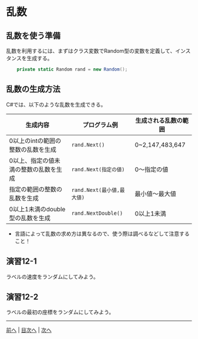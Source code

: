 # 乱数
## 乱数を使う準備
乱数を利用するには、まずはクラス変数でRandom型の変数を定義して、インスタンスを生成する。

```cs
    private static Random rand = new Random();
```

## 乱数の生成方法
C#では、以下のような乱数を生成できる。

|生成内容|プログラム例|生成される乱数の範囲|
|-------|-----------|------------------|
|0以上のintの範囲の整数の乱数を生成|`rand.Next()`|0~2,147,483,647  |
|0以上、指定の値未満の整数の乱数を生成|`rand.Next(指定の値)`|0～指定の値  |
|指定の範囲の整数の乱数を生成|`rand.Next(最小値,最大値)`|最小値～最大値  |
|0以上1未満のdouble型の乱数を生成|`rand.NextDouble()`|0以上1未満  |

 - 言語によって乱数の求め方は異なるので、使う際は調べるなどして注意すること！

## 演習12-1
ラベルの速度をランダムにしてみよう。

## 演習12-2
ラベルの最初の座標をランダムにしてみよう。

---

[前へ](11.md) | [目次へ](README.md#%E7%9B%AE%E6%AC%A1) | [次へ](13.md)
